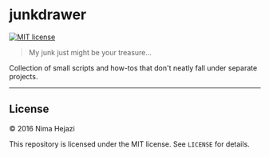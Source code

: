 # junkdrawer

[![MIT license](http://img.shields.io/badge/license-MIT-brightgreen.svg)](http://opensource.org/licenses/MIT)

> My junk just might be your treasure...

Collection of small scripts and how-tos that don't neatly fall under
separate projects.

---

## License

&copy; 2016 Nima Hejazi

This repository is licensed under the MIT license. See `LICENSE` for details.
